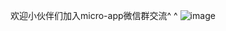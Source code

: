 欢迎小伙伴们加入micro-app微信群交流^ ^
![image](https://github.com/micro-zoe/micro-app/assets/14011130/4f7355dd-848e-4656-8ce3-f6df4bc712f9)


















